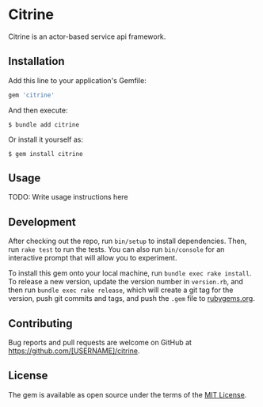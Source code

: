 # Citrine

Citrine is an actor-based service api framework.

## Installation

Add this line to your application's Gemfile:

```ruby
gem 'citrine'
```

And then execute:

    $ bundle add citrine

Or install it yourself as:

    $ gem install citrine

## Usage

TODO: Write usage instructions here

## Development

After checking out the repo, run `bin/setup` to install dependencies. Then, run `rake test` to run the tests. You can also run `bin/console` for an interactive prompt that will allow you to experiment.

To install this gem onto your local machine, run `bundle exec rake install`. To release a new version, update the version number in `version.rb`, and then run `bundle exec rake release`, which will create a git tag for the version, push git commits and tags, and push the `.gem` file to [rubygems.org](https://rubygems.org).

## Contributing

Bug reports and pull requests are welcome on GitHub at https://github.com/[USERNAME]/citrine.

## License

The gem is available as open source under the terms of the [MIT License](https://opensource.org/licenses/MIT).
